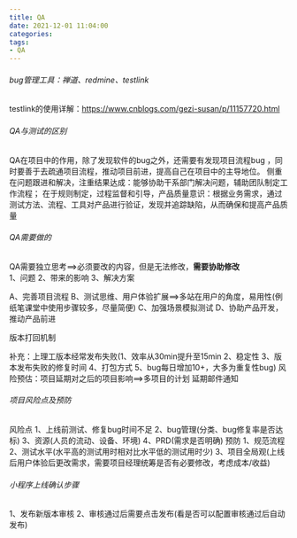 ```yaml
---
title: QA
date: 2021-12-01 11:04:00
categories:
tags:
- QA
---
```

###### bug管理工具：禅道、redmine、testlink
testlink的使用详解：https://www.cnblogs.com/gezi-susan/p/11157720.html
###### QA与测试的区别
QA在项目中的作用，除了发现软件的bug之外，还需要有发现项目流程bug ，同时要善于去疏通项目流程，推动项目前进，提高自己在项目中的主导地位。
侧重在问题跟进和解决，注重结果达成：能够协助干系部门解决问题，辅助团队制定工作流程；
在于规则制定，过程监督和引导，产品质量意识：根据业务需求，通过测试方法、流程、工具对产品进行验证，发现并追踪缺陷，从而确保和提高产品质量

###### QA需要做的
QA需要独立思考==>必须要改的内容，但是无法修改，**需要协助修改**  
1、问题 2、带来的影响 3、解决方案

A、完善项目流程
B、测试思维、用户体验扩展==>多站在用户的角度，易用性(例纸笔课堂中使用步骤较多，尽量简便)
C、加强场景模拟测试
D、协助产品开发，推动产品前进

版本打回机制

补充：上理工版本经常发布失败(1、效率从30min提升至15min 2、稳定性 3、版本发布失败的修复时间 4、打包方式 5、bug每日增加10+，大多为重复性bug)
      风险预估：项目延期对之后的项目影响==>多项目的计划
               延期邮件通知


###### 项目风险点及预防
风险点
1、上线前测试、修复bug时间不足
2、bug管理(分类、bug修复率是否达标)
3、资源(人员的流动、设备、环境)
4、PRD(需求是否明确)
预防
1、规范流程
2、测试水平(水平高的测试用时相对比水平低的测试用时少)
3、项目全局观(上线后用户体验后更改需求，需要项目经理统筹是否有必要修改，考虑成本/收益)

###### 小程序上线确认步骤
1、发布新版本审核
2、审核通过后需要点击发布(看是否可以配置审核通过后自动发布)